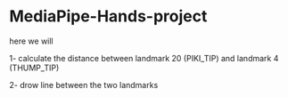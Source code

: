 # MediaPipe-Hands-project

here we will

1- calculate the distance between landmark 20 (PIKI_TIP) and landmark 4 (THUMP_TIP)

2- drow line between the two landmarks




